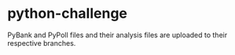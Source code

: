 # python-challenge

PyBank and PyPoll files and their analysis files are uploaded to their respective branches.
